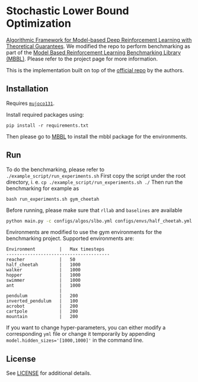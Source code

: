 # Stochastic Lower Bound Optimization

[Algorithmic Framework for Model-based Deep Reinforcement Learning with Theoretical Guarantees](https://arxiv.org/abs/1807.03858).
We modified the repo to perform benchmarking as part of the [Model Based Reinforcement Learning Benchmarking Library (MBBL)](https://github.com/WilsonWangTHU/mbbl).
Please refer to the project page for more information.

This is the implementation built on top of the [official repo](https://github.com/facebookresearch/slbo) by the authors.

## Installation
Requires [`mujoco131`](https://www.roboti.us/index.html).

Install required packages using:
```
pip install -r requirements.txt
```
Then please go to [MBBL](https://github.com/WilsonWangTHU/mbbl) to install the mbbl package for the environments.

## Run
To do the benchmarking, please refer to `./example_script/run_experiments.sh`
First copy the script under the root directory, i. e. `cp ./example_script/run_experiments.sh ./`
Then run the benchmarking for example as
```
bash run_experiments.sh gym_cheetah
```

Before running, please make sure that `rllab` and `baselines` are available 

```bash
python main.py -c configs/algos/slbo.yml configs/envs/half_cheetah.yml -s log_dir=/tmp
```
Environments are modified to use the gym environments for the benchmarking project. Supported environments are:
```
Environment         |   Max timesteps
---------------------------------------
reacher             |   50
half_cheetah        |   1000
walker              |   1000
hopper              |   1000
swimmer             |   1000
ant                 |   1000
                    |
pendulum            |   200
inverted_pendulum   |   100
acrobot             |   200
cartpole            |   200
mountain            |   200
```

If you want to change hyper-parameters, you can either modify a corresponding `yml` file or 
change it temporarily by appending `model.hidden_sizes='[1000,1000]'` in the command line.

## License

See [LICENSE](LICENSE) for additional details.
